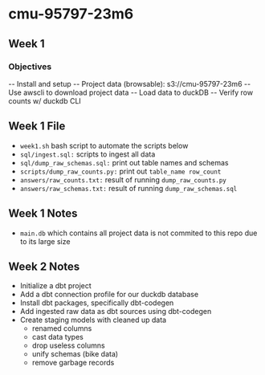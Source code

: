 # cmu-95797-23m6

## Week 1
### Objectives
-- Install and setup
-- Project data (browsable): s3://cmu-95797-23m6
-- Use awscli to download project data
-- Load data to duckDB
-- Verify row counts w/ duckdb CLI

## Week 1 File
- `week1.sh` bash script to automate the scripts below
-  `sql/ingest.sql:`  scripts to ingest all data
-   `sql/dump_raw_schemas.sql:`  print out table names and schemas 
-   `scripts/dump_raw_counts.py:` print out  `table_name row_count`
-   `answers/raw_counts.txt:` result of running  `dump_raw_counts.py`
-   `answers/raw_schemas.txt:` result of running  `dump_raw_schemas.sql`
## Week 1 Notes
- `main.db` which contains all project data is not commited to this repo due to its large size

## Week 2 Notes
- Initialize a dbt project
- Add a dbt connection profile for our duckdb database
- Install dbt packages, specifically dbt-codegen
- Add ingested raw data as dbt sources using dbt-codegen
- Create staging models with cleaned up data
    - renamed columns
    - cast data types
    - drop useless columns
    - unify schemas (bike data)
    - remove garbage records